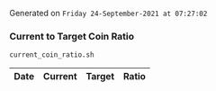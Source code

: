 Generated on `Friday 24-September-2021 at 07:27:02`

### Current to Target Coin Ratio
`current_coin_ratio.sh`

Date|Current|Target|Ratio
---|---|---|---
